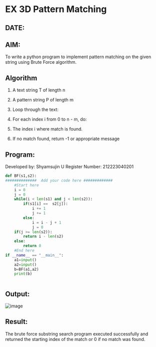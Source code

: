 # EX 3D Pattern Matching
## DATE:
## AIM:
To write a python program to implement pattern matching on the given string using Brute Force algorithm.


## Algorithm
1. A text string T of length n

2. A pattern string P of length m

3. Loop through the text:

4. For each index i from 0 to n - m, do:

5. The index i where match is found.

6. If no match found, return -1 or appropriate message
## Program:
Developed by: Shyamsujin U
Register Number:  212223040201

```python
def BF(s1,s2):
##############  Add your code here #############
    #Start here
    i = 0
    j = 0
    while(i < len(s1) and j < len(s2)):
        if(s1[i] ==  s2[j]):
            i += 1
            j += 1
        else:
            i = i - j + 1
            j = 0
    if(j >= len(s2)):
        return i - len(s2)
    else:
        return 0
    #End here
if __name__ == "__main__":
    a1=input() 
    a2=input() 
    b=BF(a1,a2)
    print(b)



```

## Output:
![image](https://github.com/user-attachments/assets/63aff919-8b57-440a-ab4b-8dc31892158c)



## Result:
The brute force substring search program executed successfully and returned the starting index of the match or 0 if no match was found.

